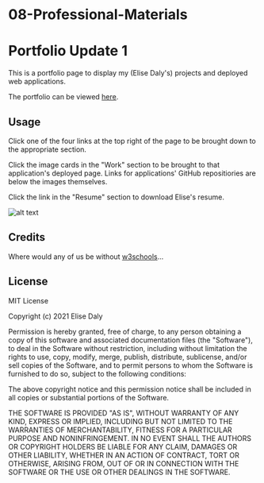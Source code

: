 # 08-Professional-Materials
# Portfolio Update 1

This is a portfolio page to display my (Elise Daly's) projects and deployed web applications.

The portfolio can be viewed [here](https://elisesamanthadaly.github.io/08-Professional-Materials/).


## Usage

Click one of the four links at the top right of the page to be brought down to the appropriate section.

Click the image cards in the "Work" section to be brought to that application's deployed page. Links for applications' GitHub repositiories are below the images themselves.

Click the link in the "Resume" section to download Elise's resume.

![alt text](./assets/images/screenshot.png)


## Credits

Where would any of us be without [w3schools](https://www.w3schools.com/)...


## License

MIT License

Copyright (c) 2021 Elise Daly

Permission is hereby granted, free of charge, to any person obtaining a copy
of this software and associated documentation files (the "Software"), to deal
in the Software without restriction, including without limitation the rights
to use, copy, modify, merge, publish, distribute, sublicense, and/or sell
copies of the Software, and to permit persons to whom the Software is
furnished to do so, subject to the following conditions:

The above copyright notice and this permission notice shall be included in all
copies or substantial portions of the Software.

THE SOFTWARE IS PROVIDED "AS IS", WITHOUT WARRANTY OF ANY KIND, EXPRESS OR
IMPLIED, INCLUDING BUT NOT LIMITED TO THE WARRANTIES OF MERCHANTABILITY,
FITNESS FOR A PARTICULAR PURPOSE AND NONINFRINGEMENT. IN NO EVENT SHALL THE
AUTHORS OR COPYRIGHT HOLDERS BE LIABLE FOR ANY CLAIM, DAMAGES OR OTHER
LIABILITY, WHETHER IN AN ACTION OF CONTRACT, TORT OR OTHERWISE, ARISING FROM,
OUT OF OR IN CONNECTION WITH THE SOFTWARE OR THE USE OR OTHER DEALINGS IN THE
SOFTWARE.